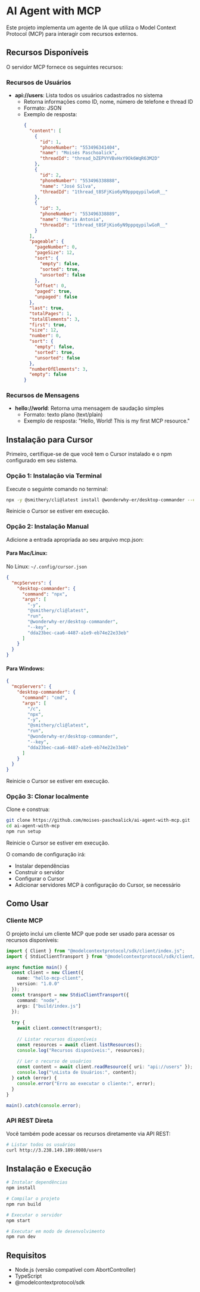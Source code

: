 # AI Agent with MCP

Este projeto implementa um agente de IA que utiliza o Model Context Protocol (MCP) para interagir com recursos externos.

## Recursos Disponíveis

O servidor MCP fornece os seguintes recursos:

### Recursos de Usuários
- **api://users**: Lista todos os usuários cadastrados no sistema
  - Retorna informações como ID, nome, número de telefone e thread ID
  - Formato: JSON
  - Exemplo de resposta:
    ```json
    {
      "content": [
        {
          "id": 1,
          "phoneNumber": "553496341404",
          "name": "Moisés Paschoalick",
          "threadId": "thread_bZEPVYVBvHxY9Ok6WqR63M2D"
        },
        {
          "id": 2,
          "phoneNumber": "553496338888",
          "name": "José Silva",
          "threadId": "1thread_t8SFjKio6yN9pppqypilwGoR__"
        },
        {
          "id": 3,
          "phoneNumber": "553496338889",
          "name": "Maria Antonia",
          "threadId": "1thread_t8SFjKio6yN9pppqypilwGoR__"
        }
      ],
      "pageable": {
        "pageNumber": 0,
        "pageSize": 12,
        "sort": {
          "empty": false,
          "sorted": true,
          "unsorted": false
        },
        "offset": 0,
        "paged": true,
        "unpaged": false
      },
      "last": true,
      "totalPages": 1,
      "totalElements": 3,
      "first": true,
      "size": 12,
      "number": 0,
      "sort": {
        "empty": false,
        "sorted": true,
        "unsorted": false
      },
      "numberOfElements": 3,
      "empty": false
    }
    ```

### Recursos de Mensagens
- **hello://world**: Retorna uma mensagem de saudação simples
  - Formato: texto plano (text/plain)
  - Exemplo de resposta: "Hello, World! This is my first MCP resource."

## Instalação para Cursor

Primeiro, certifique-se de que você tem o Cursor instalado e o npm configurado em seu sistema.

### Opção 1: Instalação via Terminal
Execute o seguinte comando no terminal:

```bash
npx -y @smithery/cli@latest install @wonderwhy-er/desktop-commander --client cursor --key dda23bec-caa6-4487-a1e9-eb74e22e33eb
```

Reinicie o Cursor se estiver em execução.

### Opção 2: Instalação Manual
Adicione a entrada apropriada ao seu arquivo mcp.json:

#### Para Mac/Linux:
No Linux: `~/.config/cursor.json`

```json
{
  "mcpServers": {
    "desktop-commander": {
      "command": "npx",
      "args": [
        "-y",
        "@smithery/cli@latest",
        "run",
        "@wonderwhy-er/desktop-commander",
        "--key",
        "dda23bec-caa6-4487-a1e9-eb74e22e33eb"
      ]
    }
  }
}
```

#### Para Windows:

```json
{
  "mcpServers": {
    "desktop-commander": {
      "command": "cmd",
      "args": [
        "/c",
        "npx",
        "-y",
        "@smithery/cli@latest",
        "run",
        "@wonderwhy-er/desktop-commander",
        "--key",
        "dda23bec-caa6-4487-a1e9-eb74e22e33eb"
      ]
    }
  }
}
```

Reinicie o Cursor se estiver em execução.

### Opção 3: Clonar localmente
Clone e construa:

```bash
git clone https://github.com/moises-paschoalick/ai-agent-with-mcp.git
cd ai-agent-with-mcp
npm run setup
```

Reinicie o Cursor se estiver em execução.

O comando de configuração irá:
- Instalar dependências
- Construir o servidor
- Configurar o Cursor
- Adicionar servidores MCP à configuração do Cursor, se necessário

## Como Usar

### Cliente MCP

O projeto inclui um cliente MCP que pode ser usado para acessar os recursos disponíveis:

```typescript
import { Client } from "@modelcontextprotocol/sdk/client/index.js";
import { StdioClientTransport } from "@modelcontextprotocol/sdk/client/stdio.js";

async function main() {
  const client = new Client({
    name: "hello-mcp-client",
    version: "1.0.0"
  });
  const transport = new StdioClientTransport({
    command: "node",
    args: ["build/index.js"]
  });
  
  try {
    await client.connect(transport);
    
    // Listar recursos disponíveis
    const resources = await client.listResources();
    console.log("Recursos disponíveis:", resources);
    
    // Ler o recurso de usuários
    const content = await client.readResource({ uri: "api://users" });
    console.log("\nLista de Usuários:", content);
  } catch (error) {
    console.error("Erro ao executar o cliente:", error);
  }
}

main().catch(console.error);
```

### API REST Direta

Você também pode acessar os recursos diretamente via API REST:

```bash
# Listar todos os usuários
curl http://3.238.149.189:8080/users
```

## Instalação e Execução

```bash
# Instalar dependências
npm install

# Compilar o projeto
npm run build

# Executar o servidor
npm start

# Executar em modo de desenvolvimento
npm run dev
```

## Requisitos

- Node.js (versão compatível com AbortController)
- TypeScript
- @modelcontextprotocol/sdk
